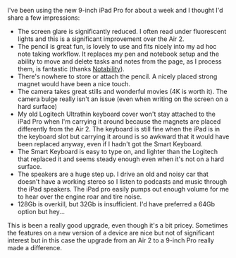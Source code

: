 <!--
.. title: A week with the 9-inch iPad Pro
.. slug: a-week-with-the-9-inch-ipad-pro
.. date: 2016/04/11 17:40:00
.. tags:
.. spellcheck_exceptions: hoc,podcasts
.. is_orphan: False
.. link:
.. description:
-->

I've been using the new 9-inch iPad Pro for about a week and I thought I'd share a few impressions:

* The screen glare is significantly reduced. I often read under fluorescent lights and this is a significant improvement over the Air 2.
* The pencil is great fun, is lovely to use and fits nicely into my ad hoc note taking workflow. It replaces my pen and notebook setup and the ability to move and delete tasks and notes from the page, as I process them, is fantastic (thanks [Notability](http://gingerlabs.com/)).
* There's nowhere to store or attach the pencil. A nicely placed strong magnet would have been a nice touch.
* The camera takes great stills and wonderful movies (4K is worth it). The camera bulge really isn't an issue (even when writing on the screen on a hard surface)
* My old Logitech Ultrathin keyboard cover won't stay attached to the iPad Pro when I'm carrying it around because the magnets are placed differently from the Air 2. The keyboard is still fine when the iPad is in the keyboard slot but carrying it around is so awkward that it would have been replaced anyway, even if I hadn't got the Smart Keyboard.
* The Smart Keyboard is easy to type on, and lighter than the Logitech that replaced it and seems steady enough even when it's not on a hard surface.
* The speakers are a huge step up. I drive an old and noisy car that doesn't have a working stereo so I listen to podcasts and music through the iPad speakers. The iPad pro easily pumps out enough volume for me to hear over the engine roar and tire noise.
* 128Gb is overkill, but 32Gb is insufficient. I'd have preferred a 64Gb option but hey...

This is been a really good upgrade, even though it's a bit pricey. Sometimes the features on a new version of a device are nice but not of significant interest but in this case the upgrade from an Air 2 to a 9-inch Pro really made a difference.
